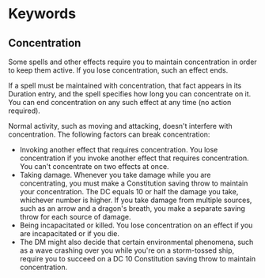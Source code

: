 # Keywords

## Concentration

Some spells and other effects require you to maintain concentration in order to keep them active. If you lose concentration, such an effect ends.

If a spell must be maintained with concentration, that fact appears in its Duration entry, and the spell specifies how long you can concentrate on it. You can end concentration on any such effect at any time (no action required).

Normal activity, such as moving and attacking, doesn't interfere with concentration. The following factors can break concentration:

- Invoking another effect that requires concentration. You lose concentration if you invoke another effect that requires concentration. You can't concentrate on two effects at once.
- Taking damage. Whenever you take damage while you are concentrating, you must make a Constitution saving throw to maintain your concentration. The DC equals 10 or half the damage you take, whichever number is higher. If you take damage from multiple sources, such as an arrow and a dragon's breath, you make a separate saving throw for each source of damage.
- Being incapacitated or killed. You lose concentration on an effect if you are incapacitated or if you die.
- The DM might also decide that certain environmental phenomena, such as a wave crashing over you while you're on a storm-tossed ship, require you to succeed on a DC 10 Constitution saving throw to maintain concentration.